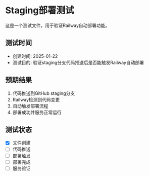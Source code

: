 # Staging部署测试

这是一个测试文件，用于验证Railway自动部署功能。

## 测试时间
- 创建时间: 2025-01-22
- 测试目的: 验证staging分支代码推送后是否能触发Railway自动部署

## 预期结果
1. 代码推送到GitHub staging分支
2. Railway检测到代码变更
3. 自动触发部署流程
4. 部署成功并服务正常运行

## 测试状态
- [x] 文件创建
- [ ] 代码推送
- [ ] 部署触发
- [ ] 部署完成
- [ ] 服务验证